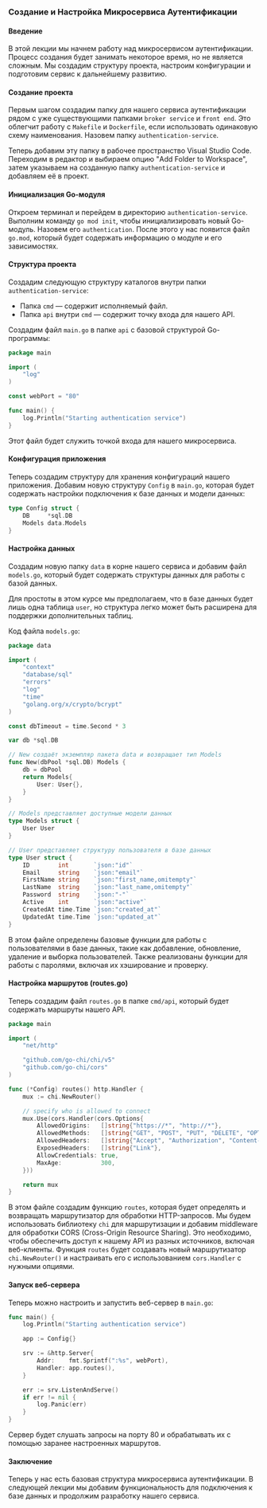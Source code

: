 ### Создание и Настройка Микросервиса Аутентификации

#### Введение

В этой лекции мы начнем работу над микросервисом аутентификации. Процесс создания будет занимать некоторое время, но не является сложным. Мы создадим структуру проекта, настроим конфигурации и подготовим сервис к дальнейшему развитию.

#### Создание проекта

Первым шагом создадим папку для нашего сервиса аутентификации рядом с уже существующими папками `broker service` и `front end`. Это облегчит работу с `Makefile` и `Dockerfile`, если использовать одинаковую схему наименования. Назовем папку `authentication-service`.

Теперь добавим эту папку в рабочее пространство Visual Studio Code. Переходим в редактор и выбираем опцию "Add Folder to Workspace", затем указываем на созданную папку `authentication-service` и добавляем её в проект.

#### Инициализация Go-модуля

Откроем терминал и перейдем в директорию `authentication-service`. Выполним команду `go mod init`, чтобы инициализировать новый Go-модуль. Назовем его `authentication`. После этого у нас появится файл `go.mod`, который будет содержать информацию о модуле и его зависимостях.

#### Структура проекта

Создадим следующую структуру каталогов внутри папки `authentication-service`:

-   Папка `cmd` — содержит исполняемый файл.
-   Папка `api` внутри `cmd` — содержит точку входа для нашего API.

Создадим файл `main.go` в папке `api` с базовой структурой Go-программы:

```go
package main

import (
    "log"
)

const webPort = "80"

func main() {
    log.Println("Starting authentication service")
}
```

Этот файл будет служить точкой входа для нашего микросервиса.

#### Конфигурация приложения

Теперь создадим структуру для хранения конфигураций нашего приложения. Добавим новую структуру `Config` в `main.go`, которая будет содержать настройки подключения к базе данных и модели данных:

```go
type Config struct {
    DB     *sql.DB
    Models data.Models
}
```

#### Настройка данных

Создадим новую папку `data` в корне нашего сервиса и добавим файл `models.go`, который будет содержать структуры данных для работы с базой данных.

Для простоты в этом курсе мы предполагаем, что в базе данных будет лишь одна таблица `user`, но структура легко может быть расширена для поддержки дополнительных таблиц.

Код файла `models.go`:

```go
package data

import (
    "context"
    "database/sql"
    "errors"
    "log"
    "time"
    "golang.org/x/crypto/bcrypt"
)

const dbTimeout = time.Second * 3

var db *sql.DB

// New создаёт экземпляр пакета data и возвращает тип Models
func New(dbPool *sql.DB) Models {
    db = dbPool
    return Models{
        User: User{},
    }
}

// Models представляет доступные модели данных
type Models struct {
    User User
}

// User представляет структуру пользователя в базе данных
type User struct {
    ID        int       `json:"id"`
    Email     string    `json:"email"`
    FirstName string    `json:"first_name,omitempty"`
    LastName  string    `json:"last_name,omitempty"`
    Password  string    `json:"-"`
    Active    int       `json:"active"`
    CreatedAt time.Time `json:"created_at"`
    UpdatedAt time.Time `json:"updated_at"`
}
```

В этом файле определены базовые функции для работы с пользователями в базе данных, такие как добавление, обновление, удаление и выборка пользователей. Также реализованы функции для работы с паролями, включая их хэширование и проверку.

#### Настройка маршрутов (routes.go)

Теперь создадим файл `routes.go` в папке `cmd/api`, который будет содержать маршруты нашего API.

```go
package main

import (
	"net/http"

	"github.com/go-chi/chi/v5"
	"github.com/go-chi/cors"
)

func (*Config) routes() http.Handler {
	mux := chi.NewRouter()

	// specify who is allowed to connect
	mux.Use(cors.Handler(cors.Options{
		AllowedOrigins:   []string{"https://*", "http://*"},
		AllowedMethods:   []string{"GET", "POST", "PUT", "DELETE", "OPTIONS"},
		AllowedHeaders:   []string{"Accept", "Authorization", "Content-Type", "X-CSRF-Token"},
		ExposedHeaders:   []string{"Link"},
		AllowCredentials: true,
		MaxAge:           300,
	}))

	return mux
}
```

В этом файле создадим функцию `routes`, которая будет определять и возвращать маршрутизатор для обработки HTTP-запросов. Мы будем использовать библиотеку `chi` для маршрутизации и добавим middleware для обработки CORS (Cross-Origin Resource Sharing). Это необходимо, чтобы обеспечить доступ к нашему API из разных источников, включая веб-клиенты. Функция `routes` будет создавать новый маршрутизатор `chi.NewRouter()` и настраивать его с использованием `cors.Handler` с нужными опциями.

#### Запуск веб-сервера

Теперь можно настроить и запустить веб-сервер в `main.go`:

```go
func main() {
    log.Println("Starting authentication service")

    app := Config{}

    srv := &http.Server{
        Addr:    fmt.Sprintf(":%s", webPort),
        Handler: app.routes(),
    }

    err := srv.ListenAndServe()
    if err != nil {
        log.Panic(err)
    }
}
```

Сервер будет слушать запросы на порту 80 и обрабатывать их с помощью заранее настроенных маршрутов.

#### Заключение

Теперь у нас есть базовая структура микросервиса аутентификации. В следующей лекции мы добавим функциональность для подключения к базе данных и продолжим разработку нашего сервиса.
